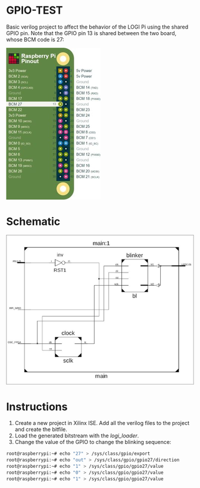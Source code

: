 # GPIO-TEST

Basic verilog project to affect the behavior of the LOGI Pi using the shared GPIO pin. Note that the GPIO pin 13 is shared between the two board, whose BCM code is 27:

![RPi ppinout](pinout.jpg?s=100)

# Schematic

![Schematic](schematic.jpg?s=200)

# Instructions

1. Create a new project in Xilinx ISE. Add all the verilog files to the project and create the bitfile.
2. Load the generated bitstream with the *logi_loader*.
3. Change the value of the GPIO to change the blinking sequence:
```bash
root@raspberrypi:~# echo "27" > /sys/class/gpio/export
root@raspberrypi:~# echo "out" > /sys/class/gpio/gpio27/direction
root@raspberrypi:~# echo "1" > /sys/class/gpio/gpio27/value
root@raspberrypi:~# echo "0" > /sys/class/gpio/gpio27/value
root@raspberrypi:~# echo "1" > /sys/class/gpio/gpio27/value
```
